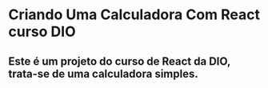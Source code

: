 # Criando Uma Calculadora Com React curso DIO
## Este é um projeto do curso de React da DIO, trata-se de uma calculadora simples.
